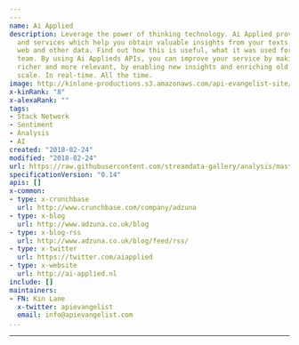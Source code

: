 ```yaml
---
---
name: Ai Applied
description: Leverage the power of thinking technology. Ai Applied provides technologies
  and services which help you obtain valuable insights from your texts, social media,
  web and other data. Find out how this is useful, what it was used for, or meet our
  team. By using Ai Applieds APIs, you can improve your service by making your data
  richer and more relevant, by enabling new insights and enriching old ones. At any
  scale. In real-time. All the time.
image: http://kinlane-productions.s3.amazonaws.com/api-evangelist-site/company/logos/ai-applied-logo.png
x-kinRank: "8"
x-alexaRank: ""
tags:
- Stack Network
- Sentiment
- Analysis
- AI
created: "2018-02-24"
modified: "2018-02-24"
url: https://raw.githubusercontent.com/streamdata-gallery/analysis/master/_listings/ai-applied/apis.yaml
specificationVersion: "0.14"
apis: []
x-common:
- type: x-crunchbase
  url: http://www.crunchbase.com/company/adzuna
- type: x-blog
  url: http://www.adzuna.co.uk/blog
- type: x-blog-rss
  url: http://www.adzuna.co.uk/blog/feed/rss/
- type: x-twitter
  url: https://twitter.com/aiapplied
- type: x-website
  url: http://ai-applied.nl
include: []
maintainers:
- FN: Kin Lane
  x-twitter: apievangelist
  email: info@apievangelist.com
...
```


---
